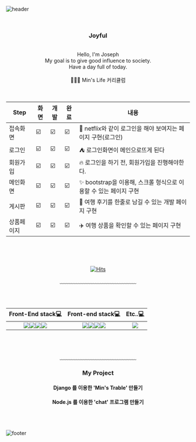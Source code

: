 
![header](https://capsule-render.vercel.app/api?type=Waving&color=auto&height=300&section=header&text=Welcome%20min's%20world&fontSize=90&fontColor=gradient)


<div align = "center">
  <br/>
    <h3>Joyful</h3><br/>
    Hello, I'm Joseph<br/>
    My goal is to give good influence to society.<br/>
    Have a day full of today.
    <br/>
    <br/> 
    🧑🏻‍💻 Min's Life 커리큘럼
  <br/>
  <br/>
  <br/>

|Step|화면|개발|완료|내용|
|-----|--|--|--|-----------|
| 접속화면 |☑️|☑️|☑️| 🚦 netflix와 같이 로그인을 해야 보여지는 페이지 구현(로그인) |
| 로그인 |☑️|☑️|☑️| ⛺ 로그인화면이 메인으로뜨게 된다 |
| 회원가입 |☑️|☑️|☑️| 🔥 로그인을 하기 전, 회원가입을 진행해야한다. |
| 메인화면 |☑️|☑️|☑️| ✨ bootstrap을 이용해, 스크롤 형식으로 이용할 수 있는 페이지 구현 |
| 게시판 |☑️|☑️|☑️| 📝 여행 후기를 한줄로 남길 수 있는 개발 페이지 구현 |
| 상품페이지 |☑️|☑️|☑️| ✈️ 여행 상품을 확인할 수 있는 페이지 구현  |


<br/>
<br/>
<br/>
  
[![Hits](https://hits.seeyoufarm.com/api/count/incr/badge.svg?url=https%3A%2F%2Fgithub.com%2FMin-dong-Hyeon%2FMin-dong-Hyeon.git&count_bg=%23BBD0AB&title_bg=%235EC679&icon=bilibili.svg&icon_color=%23E7E7E7&title=hi%7E&edge_flat=true)](https://hits.seeyoufarm.com)

﹏﹏﹏﹏﹏﹏﹏﹏﹏﹏﹏﹏﹏﹏﹏
  
<br/>
<br/>

Front-End stack💻             |  Front-end stack💻 |  Etc..💻
:-------------------------:|:-------------------------:|:-------------------------:
<img src="https://img.shields.io/badge/HTML-E34F26?style=flat-square&logo=HTML5&logoColor=white"/><img src="https://img.shields.io/badge/CSS-1572B6?style=flat-square&logo=CSS3&logoColor=white"/><img src="https://img.shields.io/badge/JavaScript-F7DF1E?style=flat-square&logo=JavaScript&logoColor=white"/><img src="https://img.shields.io/badge/Bootstrap-7952B3?style=flat-square&logo=Bootstrap&logoColor=white"/>  |  <img src="https://img.shields.io/badge/Django-092E20?style=flat-square&logo=Django&logoColor=white"/><img src="https://img.shields.io/badge/Spring-6DB33F?style=flat-square&logo=Spring&logoColor=white"/><img src="https://img.shields.io/badge/Mysql-4479A1?style=flat-square&logo=Mysql&logoColor=white"/><img src="https://img.shields.io/badge/MariaDB-1F305F?style=flat-square&logo=MariaDB&logoColor=white"/> | <img src="https://img.shields.io/badge/Git-F05032?style=flat-square&logo=Git&logoColor=white"/>



<br/>
<br/>

﹏﹏﹏﹏﹏﹏﹏﹏﹏﹏﹏﹏﹏﹏﹏

### My Project

<h4>Django 를 이용한 'Min's Trable' 만들기</h4>
<h4>Node.js 를 이용한 'chat' 프로그램 만들기</h4>

  </div>  
<br/>
<br/>

![footer](https://capsule-render.vercel.app/api?type=waving&&color=gradient&height=100&section=footer&text=Good%20Bye&fontSize=30&fontSize=90)

